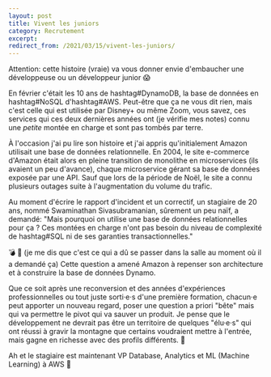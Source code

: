 ```yaml
---
layout: post
title: Vivent les juniors
category: Recrutement
excerpt:
redirect_from: /2021/03/15/vivent-les-juniors/
---
```


Attention: cette histoire (vraie) va vous donner envie d'embaucher une développeuse ou un développeur junior 😱

En février c'était les 10 ans de hashtag#DynamoDB, la base de données en hashtag#NoSQL d'hashtag#AWS. Peut-être que ça ne vous dit rien, mais c'est celle qui est utilisée par Disney+ ou même Zoom, vous savez, ces services qui ces deux dernières années ont (je vérifie mes notes) connu une *petite* montée en charge et sont pas tombés par terre.

À l'occasion j'ai pu lire son histoire et j'ai appris qu'initialement Amazon utilisait une base de données relationnelle. En 2004, le site e-commerce d'Amazon était alors en pleine transition de monolithe en microservices (ils avaient un peu d'avance), chaque microservice gérant sa base de données exposée par une API. Sauf que lors de la période de Noël, le site a connu plusieurs outages suite à l'augmentation du volume du trafic.

Au moment d'écrire le rapport d'incident et un correctif, un stagiaire de 20 ans, nommé Swaminathan Sivasubramanian, sûrement un peu naïf, a demandé: "Mais pourquoi on utilise une base de données relationnelles pour ça ? Ces montées en charge n'ont pas besoin du niveau de complexité de hashtag#SQL ni de ses garanties transactionnelles."

💣 🤯 (je me dis que c'est ce qui a dû se passer dans la salle au moment où il a demandé ça)
Cette question a amené Amazon à repenser son architecture et à construire la base de données Dynamo. 

Que ce soit après une reconversion et des années d'expériences professionnelles ou tout juste sorti·e·s d'une première formation, chacun·e peut apporter un nouveau regard, poser une question a priori "bête" mais qui va permettre le pivot qui va sauver un produit. 
Je pense que le développement ne devrait pas être un territoire de quelques "élu·e·s" qui ont réussi à gravir la montagne que certains voudraient mettre à l'entrée, mais gagne en richesse avec des profils différents. 🤗

Ah et le stagiaire est maintenant VP Database, Analytics et ML (Machine Learning) à AWS 💁